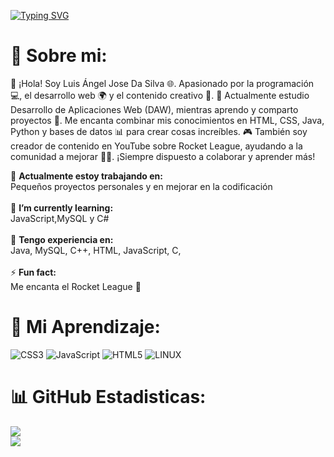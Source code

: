 [![Typing SVG](https://readme-typing-svg.herokuapp.com?color=1EEE31&size=35&center=true&vCenter=true&width=1000&lines=Bienvenido+a+mi+GitHub!;Mi+nombre+es+Luis+Angel+Da+Silva;Soy+Desarrollador+de+Software)](https://git.io/typing-svg)

# 💫 Sobre mi:

👋 ¡Hola! Soy Luis Ángel Jose Da Silva 🌐. Apasionado por la programación 💻, el desarrollo web 🌍 y el contenido creativo 🎥. 🚀 Actualmente estudio Desarrollo de Aplicaciones Web (DAW), mientras aprendo y comparto proyectos 🔧. Me encanta combinar mis conocimientos en HTML, CSS, Java, Python y bases de datos 📊 para crear cosas increíbles. 🎮 También soy creador de contenido en YouTube sobre Rocket League, ayudando a la comunidad a mejorar 🚗💨. ¡Siempre dispuesto a colaborar y aprender más!

🔭 **Actualmente estoy trabajando en:**  <br>Pequeños proyectos personales y en mejorar en la codificación<br><br>👯 **I’m currently learning:**  <br>JavaScript,MySQL y C#<br><br>💬 **Tengo experiencia en:**  <br>Java, MySQL, C++, HTML, JavaScript, C, <br><br>⚡ **Fun fact:**  <br>Me encanta el Rocket League 🚀

# 💫 Mi Aprendizaje:
![CSS3](https://img.shields.io/badge/css3-%231572B6.svg?style=for-the-badge&logo=css3&logoColor=white) ![JavaScript](https://img.shields.io/badge/javascript-%23323330.svg?style=for-the-badge&logo=javascript&logoColor=%23F7DF1E) ![HTML5](https://img.shields.io/badge/html5-%23E34F26.svg?style=for-the-badge&logo=html5&logoColor=white) ![LINUX](https://img.shields.io/badge/Linux-FCC624?style=for-the-badge&logo=linux&logoColor=black)

# 📊 GitHub Estadisticas:
![](https://github-readme-stats.vercel.app/api?username=luigikings&theme=dark&hide_border=false&include_all_commits=false&count_private=false)<br/>
![](https://github-readme-stats.vercel.app/api/top-langs/?username=luigikings&theme=dark&hide_border=false&include_all_commits=false&count_private=false&layout=compact)
